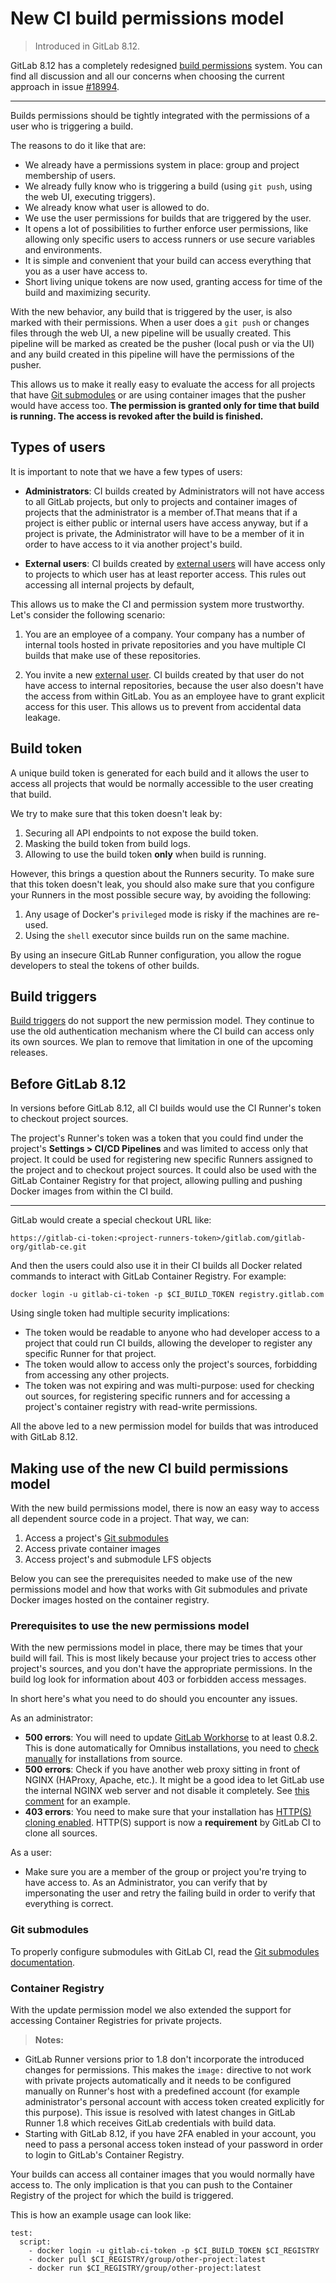 # New CI build permissions model

> Introduced in GitLab 8.12.

GitLab 8.12 has a completely redesigned [build permissions] system. You can find
all discussion and all our concerns when choosing the current approach in issue
[#18994](https://gitlab.com/gitlab-org/gitlab-ce/issues/18994).

---

Builds permissions should be tightly integrated with the permissions of a user
who is triggering a build.

The reasons to do it like that are:

- We already have a permissions system in place: group and project membership
  of users.
- We already fully know who is triggering a build (using `git push`, using the
  web UI, executing triggers).
- We already know what user is allowed to do.
- We use the user permissions for builds that are triggered by the user.
- It opens a lot of possibilities to further enforce user permissions, like
  allowing only specific users to access runners or use secure variables and
  environments.
- It is simple and convenient that your build can access everything that you
  as a user have access to.
- Short living unique tokens are now used, granting access for time of the build
  and maximizing security.

With the new behavior, any build that is triggered by the user, is also marked
with their permissions. When a user does a `git push` or changes files through
the web UI, a new pipeline will be usually created. This pipeline will be marked
as created be the pusher (local push or via the UI) and any build created in this
pipeline will have the permissions of the pusher.

This allows us to make it really easy to evaluate the access for all projects
that have [Git submodules][gitsub] or are using container images that the pusher
would have access too. **The permission is granted only for time that build is
running. The access is revoked after the build is finished.**

## Types of users

It is important to note that we have a few types of users:

- **Administrators**: CI builds created by Administrators will not have access
  to all GitLab projects, but only to projects and container images of projects
  that the administrator is a member of.That means that if a project is either
  public or internal users have access anyway, but if a project is private, the
  Administrator will have to be a member of it in order to have access to it
  via another project's build.

- **External users**: CI builds created by [external users][ext] will have
  access only to projects to which user has at least reporter access. This
  rules out accessing all internal projects by default,

This allows us to make the CI and permission system more trustworthy.
Let's consider the following scenario:

1. You are an employee of a company. Your company has a number of internal tools
   hosted in private repositories and you have multiple CI builds that make use
   of these repositories.

2. You invite a new [external user][ext]. CI builds created by that user do not
   have access to internal repositories, because the user also doesn't have the
   access from within GitLab. You as an employee have to grant explicit access
   for this user. This allows us to prevent from accidental data leakage.

## Build token

A unique build token is generated for each build and it allows the user to
access all projects that would be normally accessible to the user creating that
build.

We try to make sure that this token doesn't leak by:

1. Securing all API endpoints to not expose the build token.
1. Masking the build token from build logs.
1. Allowing to use the build token **only** when build is running.

However, this brings a question about the Runners security. To make sure that
this token doesn't leak, you should also make sure that you configure
your Runners in the most possible secure way, by avoiding the following:

1. Any usage of Docker's `privileged` mode is risky if the machines are re-used.
1. Using the `shell` executor since builds run on the same machine.

By using an insecure GitLab Runner configuration, you allow the rogue developers
to steal the tokens of other builds.

## Build triggers

[Build triggers][triggers] do not support the new permission model.
They continue to use the old authentication mechanism where the CI build
can access only its own sources. We plan to remove that limitation in one of
the upcoming releases.

## Before GitLab 8.12

In versions before GitLab 8.12, all CI builds would use the CI Runner's token
to checkout project sources.

The project's Runner's token was a token that you could find under the
project's **Settings > CI/CD Pipelines** and was limited to access only that
project.
It could be used for registering new specific Runners assigned to the project
and to checkout project sources.
It could also be used with the GitLab Container Registry for that project,
allowing pulling and pushing Docker images from within the CI build.

---

GitLab would create a special checkout URL like:

```
https://gitlab-ci-token:<project-runners-token>/gitlab.com/gitlab-org/gitlab-ce.git
```

And then the users could also use it in their CI builds all Docker related
commands to interact with GitLab Container Registry. For example:

```
docker login -u gitlab-ci-token -p $CI_BUILD_TOKEN registry.gitlab.com
```

Using single token had multiple security implications:

- The token would be readable to anyone who had developer access to a project
  that could run CI builds, allowing the developer to register any specific
  Runner for that project.
- The token would allow to access only the project's sources, forbidding from
  accessing any other projects.
- The token was not expiring and was multi-purpose: used for checking out sources,
  for registering specific runners and for accessing a project's container
  registry with read-write permissions.

All the above led to a new permission model for builds that was introduced
with GitLab 8.12.

## Making use of the new CI build permissions model

With the new build permissions model, there is now an easy way to access all
dependent source code in a project. That way, we can:

1. Access a project's [Git submodules][gitsub]
1. Access private container images
1. Access project's and submodule LFS objects

Below you can see the prerequisites needed to make use of the new permissions
model and how that works with Git submodules and private Docker images hosted on
the container registry.

### Prerequisites to use the new permissions model

With the new permissions model in place, there may be times that your build will
fail. This is most likely because your project tries to access other project's
sources, and you don't have the appropriate permissions. In the build log look
for information about 403 or forbidden access messages.

In short here's what you need to do should you encounter any issues.

As an administrator:

- **500 errors**: You will need to update [GitLab Workhorse][workhorse] to at
  least 0.8.2. This is done automatically for Omnibus installations, you need to
  [check manually][update-docs] for installations from source.
- **500 errors**: Check if you have another web proxy sitting in front of NGINX (HAProxy,
  Apache, etc.). It might be a good idea to let GitLab use the internal NGINX
  web server and not disable it completely. See [this comment][comment] for an
  example.
- **403 errors**: You need to make sure that your installation has [HTTP(S)
  cloning enabled][https]. HTTP(S) support is now a **requirement** by GitLab CI
  to clone all sources.

As a user:

- Make sure you are a member of the group or project you're trying to have
  access to. As an Administrator, you can verify that by impersonating the user
  and retry the failing build in order to verify that everything is correct.

### Git submodules

To properly configure submodules with GitLab CI, read the
[Git submodules documentation][gitsub].

### Container Registry

With the update permission model we also extended the support for accessing
Container Registries for private projects.

> **Notes:**
- GitLab Runner versions prior to 1.8 don't incorporate the introduced changes
  for permissions. This makes the `image:` directive to not work with private
  projects automatically and it needs to be configured manually on Runner's host
  with a predefined account (for example administrator's personal account with
  access token created explicitly for this purpose). This issue is resolved with
  latest changes in GitLab Runner 1.8 which receives GitLab credentials with
  build data.
- Starting with GitLab 8.12, if you have 2FA enabled in your account, you need
  to pass a personal access token instead of your password in order to login to
  GitLab's Container Registry.

Your builds can access all container images that you would normally have access
to. The only implication is that you can push to the Container Registry of the
project for which the build is triggered.

This is how an example usage can look like:

```
test:
  script:
    - docker login -u gitlab-ci-token -p $CI_BUILD_TOKEN $CI_REGISTRY
    - docker pull $CI_REGISTRY/group/other-project:latest
    - docker run $CI_REGISTRY/group/other-project:latest
```

[build permissions]: ../permissions.md#builds-permissions
[comment]: https://gitlab.com/gitlab-org/gitlab-ce/issues/22484#note_16648302
[ext]: ../permissions.md#external-users
[gitsub]: ../../ci/git_submodules.md
[https]: ../admin_area/settings/visibility_and_access_controls.md#enabled-git-access-protocols
[triggers]: ../../ci/triggers/README.md
[update-docs]: https://gitlab.com/gitlab-org/gitlab-ce/tree/master/doc/update
[workhorse]: https://gitlab.com/gitlab-org/gitlab-workhorse
